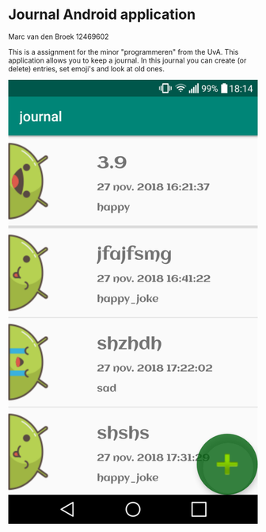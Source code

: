 # Journal Android application

Marc van den Broek 12469602

This is a assignment for the minor "programmeren" from the UvA. This application allows you to keep a journal. In this journal you can create (or delete) entries, set emoji's and look at old ones.

![Alt text|100x100](https://github.com/broekm006/journal/blob/master/doc/screen_journal.png)
